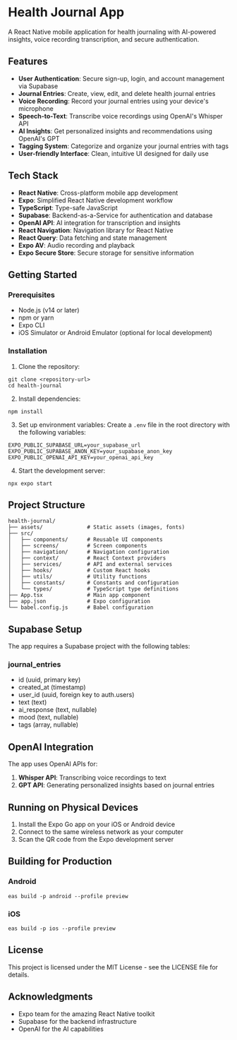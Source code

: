 # Health Journal App

A React Native mobile application for health journaling with AI-powered insights, voice recording transcription, and secure authentication.

## Features

- **User Authentication**: Secure sign-up, login, and account management via Supabase
- **Journal Entries**: Create, view, edit, and delete health journal entries
- **Voice Recording**: Record your journal entries using your device's microphone
- **Speech-to-Text**: Transcribe voice recordings using OpenAI's Whisper API
- **AI Insights**: Get personalized insights and recommendations using OpenAI's GPT
- **Tagging System**: Categorize and organize your journal entries with tags
- **User-friendly Interface**: Clean, intuitive UI designed for daily use

## Tech Stack

- **React Native**: Cross-platform mobile app development
- **Expo**: Simplified React Native development workflow
- **TypeScript**: Type-safe JavaScript
- **Supabase**: Backend-as-a-Service for authentication and database
- **OpenAI API**: AI integration for transcription and insights
- **React Navigation**: Navigation library for React Native
- **React Query**: Data fetching and state management
- **Expo AV**: Audio recording and playback
- **Expo Secure Store**: Secure storage for sensitive information

## Getting Started

### Prerequisites

- Node.js (v14 or later)
- npm or yarn
- Expo CLI
- iOS Simulator or Android Emulator (optional for local development)

### Installation

1. Clone the repository:
```
git clone <repository-url>
cd health-journal
```

2. Install dependencies:
```
npm install
```

3. Set up environment variables:
Create a `.env` file in the root directory with the following variables:
```
EXPO_PUBLIC_SUPABASE_URL=your_supabase_url
EXPO_PUBLIC_SUPABASE_ANON_KEY=your_supabase_anon_key
EXPO_PUBLIC_OPENAI_API_KEY=your_openai_api_key
```

4. Start the development server:
```
npx expo start
```

## Project Structure

```
health-journal/
├── assets/              # Static assets (images, fonts)
├── src/
│   ├── components/      # Reusable UI components
│   ├── screens/         # Screen components
│   ├── navigation/      # Navigation configuration
│   ├── context/         # React Context providers
│   ├── services/        # API and external services
│   ├── hooks/           # Custom React hooks
│   ├── utils/           # Utility functions
│   ├── constants/       # Constants and configuration
│   └── types/           # TypeScript type definitions
├── App.tsx              # Main app component
├── app.json             # Expo configuration
└── babel.config.js      # Babel configuration
```

## Supabase Setup

The app requires a Supabase project with the following tables:

### journal_entries
- id (uuid, primary key)
- created_at (timestamp)
- user_id (uuid, foreign key to auth.users)
- text (text)
- ai_response (text, nullable)
- mood (text, nullable)
- tags (array, nullable)

## OpenAI Integration

The app uses OpenAI APIs for:
1. **Whisper API**: Transcribing voice recordings to text
2. **GPT API**: Generating personalized insights based on journal entries

## Running on Physical Devices

1. Install the Expo Go app on your iOS or Android device
2. Connect to the same wireless network as your computer
3. Scan the QR code from the Expo development server

## Building for Production

### Android
```
eas build -p android --profile preview
```

### iOS
```
eas build -p ios --profile preview
```

## License

This project is licensed under the MIT License - see the LICENSE file for details.

## Acknowledgments

- Expo team for the amazing React Native toolkit
- Supabase for the backend infrastructure
- OpenAI for the AI capabilities